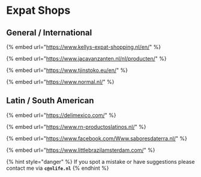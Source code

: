 # Expat Shops

## General / International

{% embed url="https://www.kellys-expat-shopping.nl/en/" %}

{% embed url="https://www.jacavanzanten.nl/nl/producten/" %}

{% embed url="https://www.tjinstoko.eu/en/" %}

{% embed url="https://www.normal.nl/" %}

## Latin / South American

{% embed url="https://delimexico.com/" %}

{% embed url="https://www.rn-productoslatinos.nl/" %}

{% embed url="https://www.facebook.com/Www.saboresdaterra.nl/" %}

{% embed url="https://www.littlebrazilamsterdam.com/" %}





{% hint style="danger" %}
If you spot a mistake or have suggestions please contact me via **`c@nlife.nl`**
{% endhint %}




